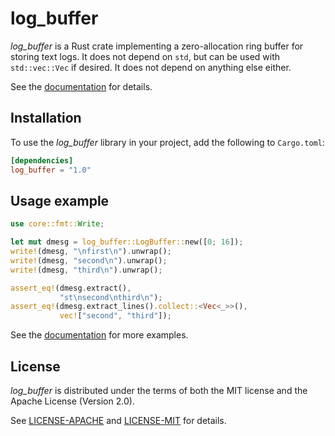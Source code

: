 log_buffer
==========

_log_buffer_ is a Rust crate implementing a zero-allocation ring buffer
for storing text logs. It does not depend on `std`, but can be used
with `std::vec::Vec` if desired. It does not depend on anything else
either.

See the [documentation][doc] for details.

[doc]: https://whitequark.github.io/rust-log_buffer/log_buffer/

Installation
------------

To use the _log_buffer_ library in your project, add the following to `Cargo.toml`:

```toml
[dependencies]
log_buffer = "1.0"
```

Usage example
-------------

```rust
use core::fmt::Write;

let mut dmesg = log_buffer::LogBuffer::new([0; 16]);
write!(dmesg, "\nfirst\n").unwrap();
write!(dmesg, "second\n").unwrap();
write!(dmesg, "third\n").unwrap();

assert_eq!(dmesg.extract(),
           "st\nsecond\nthird\n");
assert_eq!(dmesg.extract_lines().collect::<Vec<_>>(),
           vec!["second", "third"]);
```

See the [documentation][doc] for more examples.

License
-------

_log_buffer_ is distributed under the terms of both the MIT license
and the Apache License (Version 2.0).

See [LICENSE-APACHE](LICENSE-APACHE) and [LICENSE-MIT](LICENSE-MIT)
for details.
